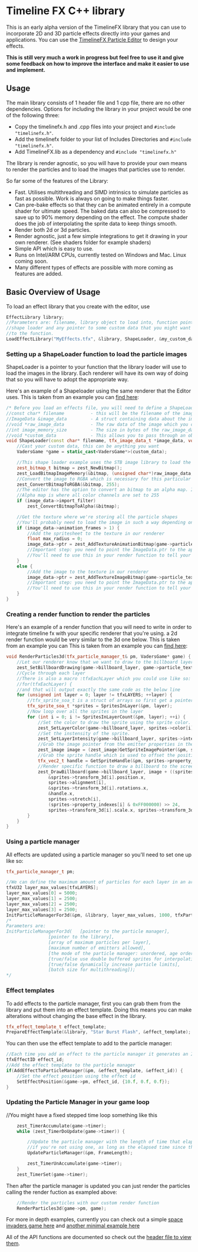 # Timeline FX C++ library

This is an early alpha version of the TimelineFX library that you can use to incorporate 2D and 3D particle effects directly into your games and applications. You can use the [TimelineFX Particle Editor](https://www.rigzsoft.co.uk/timelinefx-alpha-version/) to design your effects.

**This is still very much a work in progress but feel free to use it and give some feedback on how to improve the interface and make it easier to use and implement.**

## Usage
The main library consists of 1 header file and 1 cpp file, there are no other dependencies. Options for including the library in your project would be one of the following three:
* Copy the timelinefx.h and .cpp files into your project and `#include "timelinefx.h"`.
* Add the timelinefx folder to your list of Includes Directories and `#include "timelinefx.h"`.
* Add TimelineFX.lib as a dependency and `#include "timelinefx.h"`

The library is render agnostic, so you will have to provide your own means to render the particles and to load the images that particles use to render.

So far some of the features of the Library:
* Fast. Utilises multithreading and SIMD intrinsics to simulate particles as fast as possible. Work is always on going to make things faster.
* Can pre-bake effects so that they can be animated entirely in a compute shader for ultimate speed. The baked data can also be compressed to save up to 90% memory depending on the effect. The compute shader does the job of interpolating the sprite data to keep things smooth.
* Render both 2d or 3d particles.
* Render agnostic, just a few simple integrations to get it drawing in your own renderer. (See shaders folder for example shaders)
* Simple API which is easy to use.
* Runs on Intel/ARM CPUs, currently tested on Windows and Mac. Linux coming soon.
* Many different types of effects are possible with more coming as features are added.

## Basic Overview of Usage

To load an effect library that you create with the editor, use 

```cpp
EffectLibrary library;
//Parameters are: filename, library object to load into, function pointer to the 
//shape loader and any pointer to some custom data that you might want to pass through 
//to the function.
LoadEffectLibrary("MyEffects.tfx", &library, ShapeLoader, &my_custom_data);
```

### Setting up a ShapeLoader function to load the particle images
ShapeLoader is a pointer to your function that the library loader will use to load the images in the library. Each renderer will have its own way of doing that so you will have to adopt the appropriate way.

Here's an example of a Shapeloader using the same renderer that the Editor uses. This is taken from an example you can [find here](https://github.com/peterigz/zest/blob/3685db7c7e066f43e25db5015851c13af5ef89e0/examples/GLFW/zest-timelinefx/zest-timelinefx.cpp#L54): 

```cpp
/* Before you load an effects file, you will need to define a ShapeLoader function that passes the following parameters: */
//const char* filename			- this will be the filename of the image being loaded from the library. You don't have to do anything with this if you don't need to.
//ImageData	&image_data			- A struct containing data about the image. You will have to set image_data.ptr to point to the texture in your renderer for later use in the Render function that you will create to render the particles
//void *raw_image_data			- The raw data of the image which you can use to load the image into graphics memory
//int image_memory_size			- The size in bytes of the raw_image_data
//void *custom_data				- This allows you to pass through an object you can use to access whatever is necessary to load the image into graphics memory, depending on the renderer that you're using
void ShapeLoader(const char* filename, tfx_image_data_t *image_data, void *raw_image_data, int image_memory_size, void *custom_data) {
	//Cast your custom data, this can be anything you want
	VadersGame *game = static_cast<VadersGame*>(custom_data);

	//This shape loader example uses the STB image library to load the raw bitmap (png usually) data
	zest_bitmap_t bitmap = zest_NewBitmap();
	zest_LoadBitmapImageMemory(&bitmap, (unsigned char*)raw_image_data, image_memory_size, 0);
	//Convert the image to RGBA which is necessary for this particular renderer
	zest_ConvertBitmapToRGBA(&bitmap, 255);
	//The editor has the option to convert an bitmap to an alpha map. I will probably change this so that it gets baked into the saved effect so you won't need to apply the filter here.
	//Alpha map is where all color channels are set to 255
	if (image_data->import_filter)
		zest_ConvertBitmapToAlpha(&bitmap);

	//Get the texture where we're storing all the particle shapes
	//You'll probably need to load the image in such a way depending on whether or not it's an animation or not
	if (image_data->animation_frames > 1) {
		//Add the spritesheet to the texture in our renderer
		float max_radius = 0;
		image_data->ptr = zest_AddTextureAnimationBitmap(game->particle_texture, &bitmap, (u32)image_data->image_size.x, (u32)image_data->image_size.y, (u32)image_data->animation_frames, &max_radius, 1);
		//Important step: you need to point the ImageData.ptr to the appropriate handle in the renderer to point to the texture of the particle shape
		//You'll need to use this in your render function to tell your renderer which texture to use to draw the particle
	}
	else {
		//Add the image to the texture in our renderer
		image_data->ptr = zest_AddTextureImageBitmap(game->particle_texture, &bitmap);
		//Important step: you need to point the ImageData.ptr to the appropriate handle in the renderer to point to the texture of the particle shape
		//You'll need to use this in your render function to tell your renderer which texture to use to draw the particle
	}
}
```

### Creating a render function to render the particles
Here's an example of a render function that you will need to write in order to integrate timeline fx with your specific renderer that you're using. a 2d render function would be very similar to the 3d one below.
This is taken from an example you can This is taken from an example you can [find here](https://github.com/peterigz/zest/blob/3685db7c7e066f43e25db5015851c13af5ef89e0/examples/GLFW/zest-timelinefx/zest-timelinefx.cpp#L54):
```cpp
void RenderParticles3d(tfx_particle_manager_t& pm, VadersGame* game) {
	//Let our renderer know that we want to draw to the billboard layer.
	zest_SetBillboardDrawing(game->billboard_layer, game->particle_texture, game->particle_descriptor, game->billboard_pipeline);
	//Cycle through each layer
	//There is also a macro :tfxEachLayer which you could use like so:
	//for(tfxEachLayer) {
	//and that will output exactly the same code as the below line
	for (unsigned int layer = 0; layer != tfxLAYERS; ++layer) {
		//tfx_sprite_soa_t is a struct of arrays so first get a pointer to it from the particle manager
		tfx_sprite_soa_t *sprites = SpritesInLayer(&pm, layer);
		//Now loop over all the sprites in the layer
		for (int i = 0; i != SpritesInLayerCount(&pm, layer); ++i) {
			//Set the color to draw the sprite using the sprite color. Note that bacuase this is a struct of arrays we access each sprite element using an array lookup
			zest_SetLayerColor(game->billboard_layer, sprites->color[i].r, sprites->color[i].g, sprites->color[i].b, sprites->color[i].a);
			//Set the instensity of the sprite.
			zest_SetLayerIntensity(game->billboard_layer, sprites->intensity[i]);
			//Grab the image pointer from the emitter properties in the library
			zest_image image = (zest_image)GetSpriteImagePointer(&pm, sprites->property_indexes[i]);
			//Grab the sprite handle which is used to offset the position of the sprite
			tfx_vec2_t handle = GetSpriteHandle(&pm, sprites->property_indexes[i]);
			//Render specific function to draw a billboard to the screen using the values in the sprite data
			zest_DrawBillboard(game->billboard_layer, image + ((sprites->property_indexes[i] & 0x00FF0000) >> 16),
				&sprites->transform_3d[i].position.x,
				sprites->alignment[i],
				&sprites->transform_3d[i].rotations.x,
				&handle.x,
				sprites->stretch[i],
				(sprites->property_indexes[i] & 0xFF000000) >> 24,
				sprites->transform_3d[i].scale.x, sprites->transform_3d[i].scale.y);
		}
	}
}
```

### Using a particle manager
All effects are updated using a particle manager so you'll need to set one up like so:

```cpp
tfx_particle_manager_t pm;

//We can define the maximum amount of particles for each layer in an array and pass that into the initialisation function
tfxU32 layer_max_values[tfxLAYERS];
layer_max_values[0] = 5000;
layer_max_values[1] = 2500;
layer_max_values[2] = 2500;
layer_max_values[3] = 2500;
InitParticleManagerFor3d(&pm, &library, layer_max_values, 1000, tfxParticleManagerMode_unordered, true, false, 2048);
/*
Parameters are:
InitParticleManagerFor3d(	[pointer to the particle manager], 
				[pointer to the library], 
				[array of maximum particles per layer], 
				[maximum number of emitters allowed], 
				[the mode of the particle manager: unordered, age ordered, depth orderd], 
				[true/false use double buffered sprites for interpolating positions for smoother updates], 
				[true/false dynamically increase particle limits], 
				[batch size for multithreading]);
*/
```

### Effect templates
To add effects to the particle manager, first you can grab them from the library and put them into an effect template. Doing this means you can make alterations without changing the base effect in the library.

```cpp
tfx_effect_template_t effect_template;
PrepareEffectTemplate(&library, "Star Burst Flash", &effect_template);
```

You can then use the effect template to add to the particle manager:

```cpp
//Each time you add an effect to the particle manager it generates an ID which you can use to modify the effect whilst it's being updated
tfxEffectID effect_id;
//Add the effect template to the particle manager
if(AddEffectToParticleManager(&pm, &effect_template, &effect_id)) {
	//Set the effect position using the effect id
	SetEffectPosition(&game->pm, effect_id, {10.f, 0.f, 0.f});
}
```

### Updating the Particle Manager in your game loop
//You might have a fixed stepped time loop something like this
```cpp
	zest_TimerAccumulate(game->timer);
	while (zest_TimerDoUpdate(game->timer)) {

		//Update the particle manager with the length of time that elapsed since the last frame. So you could also put this outside of the timer loop
		//if you're not using one, as long as the elapsed time since the last frame is passed into the function
		UpdateParticleManager(&pm, FrameLength);

		zest_TimerUnAccumulate(game->timer);
	}
	zest_TimerSet(game->timer);
```

Then after the particle manager is updated you can just render the particles calling the render fuction as exampled above:

```cpp
	//Render the particles with our custom render function
	RenderParticles3d(game->pm, game);
```

For more in depth examples, currently you can check out a simple [space invaders game here](https://github.com/peterigz/zest/blob/main/examples/GLFW/zest-vaders/zest-vaders.cpp) and [another minimal example here](https://github.com/peterigz/zest/blob/main/examples/GLFW/zest-timelinefx/zest-timelinefx.cpp)

All of the API functions are documented so check out the [header file to view them](https://github.com/peterigz/timelinefxlib/blob/a1dcce20b608c228004b466de4a4fb0df59bb609/timelinefx.h#L6202).
